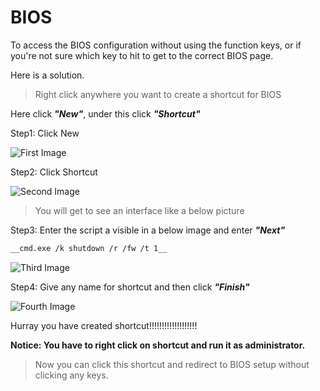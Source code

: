 # BIOS

To access the BIOS configuration without using the function keys, or if you're not sure which key to hit to get to the correct BIOS page.

Here is a solution.

> Right click anywhere you want to create a shortcut for BIOS

Here click __*"New"*__, under this click __*"Shortcut"*__

Step1: Click New

![First Image](https://drive.google.com/uc?export=view&id=1pQds_isCFCWfRwZZGCg35aOaX4UaqSlL)

Step2: Click Shortcut

![Second Image](https://drive.google.com/uc?export=view&id=1SCPO6Ix5G3ogi8lpLwRfNWGfmKpzgjOV)

> You will get to see an interface like a below picture

Step3: Enter the script a visible in a below image and enter __*"Next"*__

``` bash
__cmd.exe /k shutdown /r /fw /t 1__ 
```

![Third Image](https://drive.google.com/uc?export=view&id=1CJnxbt1IEtL0zAls3BqnxNxI6TSJUN35)

Step4: Give any name for shortcut and then click __*"Finish"*__

![Fourth Image](https://drive.google.com/uc?export=view&id=1SwmtTfS_3OAEFv1yLeapr0FXG4CYLQxW)

Hurray you have created shortcut!!!!!!!!!!!!!!!!!!!

__Notice: You have to right click on shortcut and run it as administrator.__

> Now you can click this shortcut and redirect to BIOS setup without clicking any keys.
